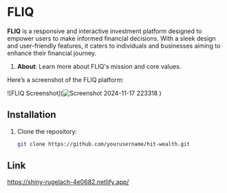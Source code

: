 # FLIQ

**FLIQ** is a responsive and interactive investment platform designed to empower users to make informed financial decisions. With a sleek design and user-friendly features, it caters to individuals and businesses aiming to enhance their financial journey.

1. **About**: Learn more about FLIQ's mission and core values.

Here’s a screenshot of the FLIQ platform:

![FLIQ Screenshot](![Screenshot 2024-11-17 223318](https://github.com/user-attachments/assets/17e3099d-afd0-4440-895e-2b1b38792f82)
)

## Installation

1. Clone the repository:

   ```bash
   git clone https://github.com/yourusername/hit-wealth.git

## Link
https://shiny-rugelach-4e0682.netlify.app/
